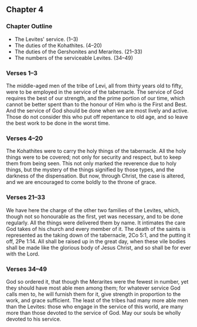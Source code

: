 ## Chapter 4

### Chapter Outline

- The Levites' service. (1–3)
- The duties of the Kohathites. (4–20)
- The duties of the Gershonites and Merarites. (21–33)
- The numbers of the serviceable Levites. (34–49)

### Verses 1–3

The middle-aged men of the tribe of Levi, all from thirty years old to fifty, were to be employed in the service of the tabernacle. The service of God requires the best of our strength, and the prime portion of our time, which cannot be better spent than to the honour of Him who is the First and Best. And the service of God should be done when we are most lively and active. Those do not consider this who put off repentance to old age, and so leave the best work to be done in the worst time.

### Verses 4–20

The Kohathites were to carry the holy things of the tabernacle. All the holy things were to be covered; not only for security and respect, but to keep them from being seen. This not only marked the reverence due to holy things, but the mystery of the things signified by those types, and the darkness of the dispensation. But now, through Christ, the case is altered, and we are encouraged to come boldly to the throne of grace.

### Verses 21–33

We have here the charge of the other two families of the Levites, which, though not so honourable as the first, yet was necessary, and to be done regularly. All the things were delivered them by name. It intimates the care God takes of his church and every member of it. The death of the saints is represented as the taking down of the tabernacle, 2Co 5:1, and the putting it off, 2Pe 1:14. All shall be raised up in the great day, when these vile bodies shall be made like the glorious body of Jesus Christ, and so shall be for ever with the Lord.

### Verses 34–49

God so ordered it, that though the Merarites were the fewest in number, yet they should have most able men among them; for whatever service God calls men to, he will furnish them for it, give strength in proportion to the work, and grace sufficient. The least of the tribes had many more able men than the Levites: those who engage in the service of this world, are many more than those devoted to the service of God. May our souls be wholly devoted to his service.


